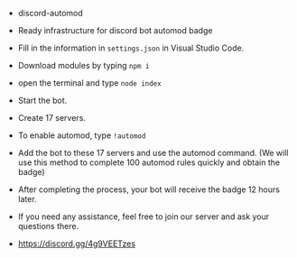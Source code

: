  - discord-automod

 - Ready infrastructure for discord bot automod badge

 - Fill in the information in `settings.json` in Visual Studio Code.
 - Download modules by typing `npm i`
 - open the terminal and type `node index`
 - Start the bot.
 - Create 17 servers.
 - To enable automod, type `!automod`
 - Add the bot to these 17 servers and use the automod command. (We will use this method to complete 100 automod rules quickly and obtain the badge)
 - After completing the process, your bot will receive the badge 12 hours later.
 - If you need any assistance, feel free to join our server and ask your questions there.
 - https://discord.gg/4g9VEETzes
